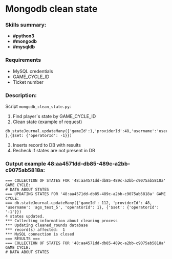 # Mongodb clean state
### Skills summary:
- **#python3**
- **#mongodb**
- **#mysqldb**

### Requirements
- MySQL credentials
- GAME_CYCLE_ID
- Ticket number

### Description:
Script `mongodb_clean_state.py`:
1. Find player`s state by GAME_CYCLE_ID
2. Clean state (example of request)
```
db.stateJournal.updateMany({'gameId':1,'providerId':48,'username':'user1','operatorId':1 },{$set: {'operatorId': -1}})
```
3. Inserts record to DB with results
4. Recheck if states are not present in DB

### Output example 48:aa4571dd-db85-489c-a2bb-c9075ab5818a:
```
=== COLLECTION OF STATES FOR '48:aa4571dd-db85-489c-a2bb-c9075ab5818a' GAME CYCLE:
# DATA ABOUT STATES
=== UPDATING STATES FOR '48:aa4571dd-db85-489c-a2bb-c9075ab5818a' GAME CYCLE:
=== db.stateJournal.updateMany({'gameId': 112, 'providerId': 48, 'username': 'ags_test_5', 'operatorId': 1}, {'$set': {'operatorId': '-1'}})
4 states updated.
*** Collecting information about cleaning process
*** Updating cleaned_rounds database
*** record(s) affected:  1
*** MySQL connection is closed
=== RESULTS ===
=== COLLECTION OF STATES FOR '48:aa4571dd-db85-489c-a2bb-c9075ab5818a' GAME CYCLE:
# DATA ABOUT STATES
```
